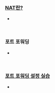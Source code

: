 ### [NAT란?](https://www.youtube.com/watch?v=Qle5cfCcuEY)

- 

&nbsp;

### 포트 포워딩

- 

&nbsp;

### [포트 포워딩 설정 실습](https://youtu.be/watch?v=EvYI14QdM6A)

-